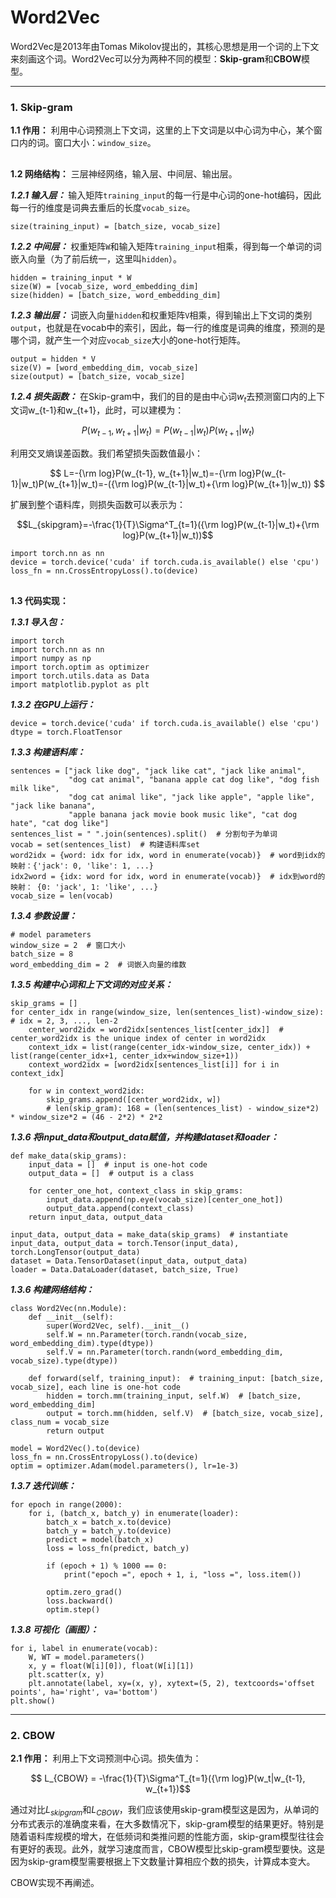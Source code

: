 # Word2Vec

Word2Vec是2013年由Tomas Mikolov提出的，其核心思想是用一个词的上下文来刻画这个词。Word2Vec可以分为两种不同的模型：**Skip-gram**和**CBOW**模型。

---

### 1. Skip-gram

**1.1 作用：** 利用中心词预测上下文词，这里的上下文词是以中心词为中心，某个窗口内的词。窗口大小：`window_size`。

##

**1.2 网络结构：** 三层神经网络，输入层、中间层、输出层。

***1.2.1 输入层：*** 输入矩阵`training_input`的每一行是中心词的one-hot编码，因此每一行的维度是词典去重后的长度`vocab_size`。

	size(training_input) = [batch_size, vocab_size]

***1.2.2 中间层：*** 权重矩阵`W`和输入矩阵`training_input`相乘，得到每一个单词的词嵌入向量（为了前后统一，这里叫`hidden`）。

	hidden = training_input * W
	size(W) = [vocab_size, word_embedding_dim]
	size(hidden) = [batch_size, word_embedding_dim]

***1.2.3 输出层：*** 词嵌入向量`hidden`和权重矩阵`V`相乘，得到输出上下文词的类别`output`，也就是在vocab中的索引，因此，每一行的维度是词典的维度，预测的是哪个词，就产生一个对应`vocab_size`大小的one-hot行矩阵。

	output = hidden * V
	size(V) = [word_embedding_dim, vocab_size]
	size(output) = [batch_size, vocab_size]

***1.2.4 损失函数：*** 在Skip-gram中，我们的目的是由中心词$w_t$去预测窗口内的上下文词w\_{t-1}和w_{t+1}，此时，可以建模为：

$$ P(w_{t-1}, w_{t+1}|w_t) = P(w_{t-1}|w_t)P(w_{t+1}|w_t)$$

利用交叉熵误差函数。我们希望损失函数值最小：

$$ L=-{\rm log}P(w_{t-1}, w_{t+1}|w_t)=-{\rm log}P(w_{t-1}|w_t)P(w_{t+1}|w_t)=-({\rm log}P(w_{t-1}|w_t)+{\rm log}P(w_{t+1}|w_t)) $$

扩展到整个语料库，则损失函数可以表示为：

$$L_{skipgram}=-\frac{1}{T}\Sigma^T_{t=1}({\rm log}P(w_{t-1}|w_t)+{\rm log}P(w_{t+1}|w_t))$$

	import torch.nn as nn
	device = torch.device('cuda' if torch.cuda.is_available() else 'cpu')
	loss_fn = nn.CrossEntropyLoss().to(device)

##

**1.3 代码实现：**

***1.3.1 导入包：***

	import torch
	import torch.nn as nn
	import numpy as np
	import torch.optim as optimizer
	import torch.utils.data as Data
	import matplotlib.pyplot as plt

***1.3.2 在GPU上运行：***

	device = torch.device('cuda' if torch.cuda.is_available() else 'cpu')
	dtype = torch.FloatTensor

***1.3.3 构建语料库：***

	sentences = ["jack like dog", "jack like cat", "jack like animal",
             	 "dog cat animal", "banana apple cat dog like", "dog fish milk like",
             	 "dog cat animal like", "jack like apple", "apple like", "jack like banana",
             	 "apple banana jack movie book music like", "cat dog hate", "cat dog like"]
	sentences_list = " ".join(sentences).split()  # 分割句子为单词
	vocab = set(sentences_list)  # 构建语料库set
	word2idx = {word: idx for idx, word in enumerate(vocab)}  # word到idx的映射：{'jack': 0, 'like': 1, ...}
	idx2word = {idx: word for idx, word in enumerate(vocab)}  # idx到word的映射： {0: 'jack', 1: 'like', ...}
	vocab_size = len(vocab)

***1.3.4 参数设置：***

	# model parameters
	window_size = 2  # 窗口大小
	batch_size = 8
	word_embedding_dim = 2  # 词嵌入向量的维数

***1.3.5 构建中心词和上下文词的对应关系：***

	skip_grams = []
	for center_idx in range(window_size, len(sentences_list)-window_size):  # idx = 2, 3, ..., len-2
    	center_word2idx = word2idx[sentences_list[center_idx]]  # center_word2idx is the unique index of center in word2idx
    	context_idx = list(range(center_idx-window_size, center_idx)) + list(range(center_idx+1, center_idx+window_size+1))
    	context_word2idx = [word2idx[sentences_list[i]] for i in context_idx]

    	for w in context_word2idx:
        	skip_grams.append([center_word2idx, w])
			# len(skip_gram): 168 = (len(sentences_list) - window_size*2) * window_size*2 = (46 - 2*2) * 2*2

***1.3.6 将input_data和output_data赋值，并构建dataset和loader：***

	def make_data(skip_grams):
    	input_data = []  # input is one-hot code
    	output_data = []  # output is a class

    	for center_one_hot, context_class in skip_grams:
        	input_data.append(np.eye(vocab_size)[center_one_hot])
        	output_data.append(context_class)
    	return input_data, output_data

	input_data, output_data = make_data(skip_grams)  # instantiate
	input_data, output_data = torch.Tensor(input_data), torch.LongTensor(output_data)
	dataset = Data.TensorDataset(input_data, output_data)
	loader = Data.DataLoader(dataset, batch_size, True)

***1.3.6 构建网络结构：***

	class Word2Vec(nn.Module):
    	def __init__(self):
        	super(Word2Vec, self).__init__()
        	self.W = nn.Parameter(torch.randn(vocab_size, word_embedding_dim).type(dtype))
        	self.V = nn.Parameter(torch.randn(word_embedding_dim, vocab_size).type(dtype))

    	def forward(self, training_input):  # training_input: [batch_size, vocab_size], each line is one-hot code
        	hidden = torch.mm(training_input, self.W)  # [batch_size, word_embedding_dim]
        	output = torch.mm(hidden, self.V)  # [batch_size, vocab_size], class_num = vocab_size
        	return output

	model = Word2Vec().to(device)
	loss_fn = nn.CrossEntropyLoss().to(device)
	optim = optimizer.Adam(model.parameters(), lr=1e-3)

***1.3.7 迭代训练：***

	for epoch in range(2000):
    	for i, (batch_x, batch_y) in enumerate(loader):
        	batch_x = batch_x.to(device)
        	batch_y = batch_y.to(device)
        	predict = model(batch_x)
        	loss = loss_fn(predict, batch_y)

        	if (epoch + 1) % 1000 == 0:
            	print("epoch =", epoch + 1, i, "loss =", loss.item())

        	optim.zero_grad()
        	loss.backward()
        	optim.step()

***1.3.8 可视化（画图）：***

	for i, label in enumerate(vocab):
    	W, WT = model.parameters()
    	x, y = float(W[i][0]), float(W[i][1])
    	plt.scatter(x, y)
    	plt.annotate(label, xy=(x, y), xytext=(5, 2), textcoords='offset points', ha='right', va='bottom')
	plt.show()

---

### 2. CBOW

**2.1 作用：** 利用上下文词预测中心词。损失值为：

$$ L_{CBOW} = -\frac{1}{T}\Sigma^T_{t=1}({\rm log}P(w_t|w_{t-1}, w_{t+1})$$

通过对比$L_{skipgram}$和$L_{CBOW}$，我们应该使用skip-gram模型这是因为，从单词的分布式表示的准确度来看，在大多数情况下，skip-gram模型的结果更好。特别是随着语料库规模的增大，在低频词和类推问题的性能方面，skip-gram模型往往会有更好的表现。此外，就学习速度而言，CBOW模型比skip-gram模型要快。这是因为skip-gram模型需要根据上下文数量计算相应个数的损失，计算成本变大。

CBOW实现不再阐述。
